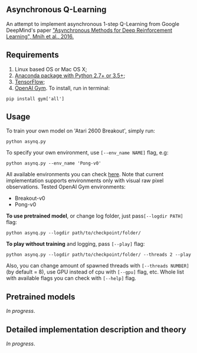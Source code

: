 ## Asynchronous Q-Learning
An attempt to implement asynchronous 1-step Q-Learning from Google DeepMind's paper ["Asynchronous Methods for Deep Reinforcement Learning", Mnih et al., 2016.](https://arxiv.org/abs/1602.01783)

## Requirements
1. Linux based OS or Mac OS X;
2. [Anaconda package with Python 2.7+ or 3.5+](https://www.continuum.io/downloads);
3. [TensorFlow](https://www.tensorflow.org/);
4. [OpenAI Gym](https://gym.openai.com/). To install, run in terminal:
```
pip install gym['all']
```

## Usage
To train your own model on 'Atari 2600 Breakout', simply run:
```
python asynq.py
```

To specify your own environment, use `[--env_name NAME]` flag, e.g:
```
python asynq.py --env_name 'Pong-v0'
```
All available environments you can check [here](https://gym.openai.com/envs). Note that current implementation supports environments only with visual raw pixel observations.
Tested OpenAI Gym environments:
* Breakout-v0
* Pong-v0

**To use pretrained model**, or change log folder, just pass`[--logdir PATH]` flag:
```
python asynq.py --logdir path/to/checkpoint/folder/
```

**To play without training** and logging, pass `[--play]` flag:
```
python asynq.py --logdir path/to/checkpoint/folder/ --threads 2 --play
```

Also, you can change amount of spawned threads with `[--threads NUMBER]` (by default = 8), use GPU instead of cpu with `[--gpu]` flag, etc.
Whole list with available flags you can check with `[--help]` flag.

## Pretrained models
*In progress*.

## Detailed implementation description and theory
*In progress*.